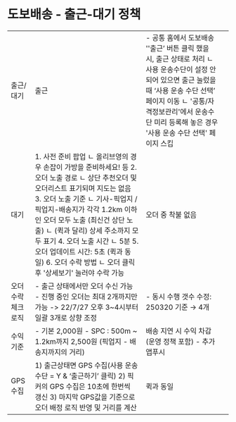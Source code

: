 # 도보배송 - 출근-대기 정책

|  |  |  |  |
| --- | --- | --- | --- |
| 출근/대기 | 출근 | - 공통 홈에서 도보배송 ''출근’ 버튼 클릭 했을 시, 출근 상태로 처리 ㄴ 사용 운송수단이 설정 안되어 있으면 출근 눌렀을 때 ‘사용 운송 수단 선택’ 페이지 이동 ㄴ '공통/자격정보관리'에서 운송수단 미리 등록해 놓은 경우 '사용 운송 수단 선택' 페이지 스킵 |  |
| 대기 | 1. 사전 준비 팝업 ㄴ 올리브영의 경우 손잡이 가방을 준비하세요! 등 2. 오더 노출 경로 ㄴ 상단 추천오더 및 오더리스트 표기되며 지도는 없음 3. 오더 노출 기준 ㄴ 기사-픽업지 / 픽업지-배송지가 각각 1.2km 이하인 오더 모두 노출 (최신건 상단 노출) ㄴ (퀵과 달리) 상세 주소까지 모두 표기 4. 오더 노출 시간 ㄴ 5분 5. 오더 업데이트 시간: 5초 (퀵과 동일) 6. 오더 수락 방법 ㄴ 오더 클릭 후 '상세보기' 눌러야 수락 가능 | 오더 중 착불 없음 |
| 오더 수락 체크 로직 | - 출근 상태에서만 오더 수신 가능 - 진행 중인 오더는 최대 2개까지만 가능  -> 22/7/27 오후 3~4시부터 일괄 3개로 상향 조정 | - 동시 수행 갯수 수정: 250320 기준 → 4개 |
| 수익 기준 | - 기본 2,000원 - SPC : 500m ~ 1.2km까지 2,500원 (픽업지 - 배송지까지의 거리) | 배송 지연 시 수익 차감 (운영 정책 포함) - 추가 앱푸시 |
| GPS 수집 | 1) 출근상태면 GPS 수집(사용 운송수단 = Y & ‘출근하기’ 클릭) 2) 픽커의 GPS 수집은 10초에 한번씩 갱신 3) 마지막 GPS값을 기준으로 오더 배정 로직 반영 및 거리를 계산 | 퀵과 동일 |